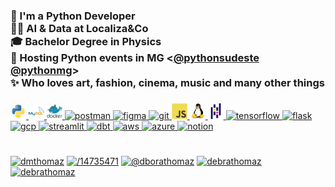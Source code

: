 <h1 align="center"></h1>

###

<div>
  <h3 align="left">🐍 I'm a Python Developer <br>👨‍💻 AI & Data at Localiza&Co <br>🎓 Bachelor Degree in Physics <br>🐍 Hosting Python events in MG <<a href="https://github.com/pythonsudeste">@pythonsudeste</a> <a href="https://github.com/pythonmg">@pythonmg</a>> <br>✨ Who loves art, fashion, cinema, music and many other things </h3>  
</div>

###                                                                               

<p align="left"> 
  <a href="https://www.python.org" target="_blank" rel="noreferrer"> <img src="https://raw.githubusercontent.com/devicons/devicon/master/icons/python/python-original.svg" alt="python" width="25" height="25"/> </a> 
  <a href="https://www.mysql.com/" target="_blank" rel="noreferrer"> <img src="https://raw.githubusercontent.com/devicons/devicon/master/icons/mysql/mysql-original-wordmark.svg" alt="mysql" width="25" height="25"/> </a>
  <a href="https://www.docker.com/" target="_blank" rel="noreferrer"> <img src="https://raw.githubusercontent.com/devicons/devicon/master/icons/docker/docker-original-wordmark.svg" alt="docker" width="25" height="25"/> </a>
  <a href="https://postman.com" target="_blank" rel="noreferrer"> <img src="https://www.vectorlogo.zone/logos/getpostman/getpostman-icon.svg" alt="postman" width="25" height="25"/> </a> 
  <a href="https://www.figma.com/" target="_blank" rel="noreferrer"> <img src="https://www.vectorlogo.zone/logos/figma/figma-icon.svg" alt="figma" width="25" height="25"/> </a> 
  <a href="https://git-scm.com/" target="_blank" rel="noreferrer"> <img src="https://www.vectorlogo.zone/logos/git-scm/git-scm-icon.svg" alt="git" width="25" height="25"/> </a> 
  <a href="https://developer.mozilla.org/en-US/docs/Web/JavaScript" target="_blank" rel="noreferrer"> <img src="https://raw.githubusercontent.com/devicons/devicon/master/icons/javascript/javascript-original.svg" alt="javascript" width="25" height="25"/> </a> 
  <a href="https://www.linux.org/" target="_blank" rel="noreferrer"> <img src="https://raw.githubusercontent.com/devicons/devicon/master/icons/linux/linux-original.svg" alt="linux" width="25" height="25"/> </a> 
  <a href="https://pandas.pydata.org/" target="_blank" rel="noreferrer"> <img src="https://raw.githubusercontent.com/devicons/devicon/2ae2a900d2f041da66e950e4d48052658d850630/icons/pandas/pandas-original.svg" alt="pandas" width="25" height="25"/> </a> 
  <a href="https://www.tensorflow.org" target="_blank" rel="noreferrer"> <img src="https://www.vectorlogo.zone/logos/tensorflow/tensorflow-icon.svg" alt="tensorflow" width="25" height="25"/> </a> 
  <a href="https://flask.palletsprojects.com/" target="_blank" rel="noreferrer"> <img src="https://files.svgcdn.io/logos/flask.svg" alt="flask" width="25" height="25"/> </a>
  <a href="https://cloud.google.com/" target="_blank" rel="noreferrer"> <img src="https://files.svgcdn.io/skill-icons/gcp-light.svg" alt="gcp" width="25" height="25"/> </a> 
  <a href="https://streamlit.io/" target="_blank" rel="noreferrer"> <img src="https://files.svgcdn.io/logos/streamlit.svg" alt="streamlit" width="25" height="15"/> </a> 
  <a href="https://www.getdbt.com/" target="_blank" rel="noreferrer"> <img src="https://github.com/user-attachments/assets/10eb6a61-8eb8-46f4-93da-d2d52250cbec" alt="dbt" width="25" height="25"/> </a>
  <a href="https://aws.amazon.com/" target="_blank" rel="noreferrer"> <img src="https://github.com/user-attachments/assets/ea64cd0b-d3a6-4c92-a8f8-31a534a7939b" alt="aws" width="25" height="25"/> </a>
  <a href="https://azure.microsoft.com/" target="_blank" rel="noreferrer"> <img src="https://github.com/user-attachments/assets/269931ae-f631-476b-893b-528c0f9b1f51" alt="azure" width="25" height="25"/> </a>
  <a href="https://www.notion.com/" target="_blank" rel="noreferrer"> <img src="https://files.svgcdn.io/cib/notion.svg" alt="notion" width="25" height="25"/> </a>
</p>

###

<h1 align="center"></h1>

<p align="left">
  <a href="https://linkedin.com/in/dmthomaz" target="blank"><img src="https://img.shields.io/badge/LinkedIn-0077B5?style=for-the-badge&logo=linkedin&logoColor=white" alt="dmthomaz" height="30" width="100" /></a>
  <a href="https://stackoverflow.com/users/14735471/débora-thomaz" target="blank"><img src="https://img.shields.io/badge/Stack_Overflow-FE7A16?style=for-the-badge&logo=stack-overflow&logoColor=white" alt="/14735471" height="30" width="140" /></a>
  <a href="https://medium.com/@dborathomaz" target="blank"><img src="https://img.shields.io/badge/Medium-12100E?style=for-the-badge&logo=medium&logoColor=white" alt="@dborathomaz" height="30" width="90" /></a>
  <a href="https://instagram.com/debrathomaz" target="blank"><img src="https://img.shields.io/badge/Instagram-E4405F?style=for-the-badge&logo=instagram&logoColor=white" alt="debrathomaz" height="30" width="100" /></a>
  <a href="https://t.me/debrathomaz" target="blank"><img src="https://img.shields.io/badge/Telegram-2CA5E0?style=for-the-badge&logo=telegram&logoColor=white" alt="debrathomaz" height="30" width="90" /></a>
</p>

